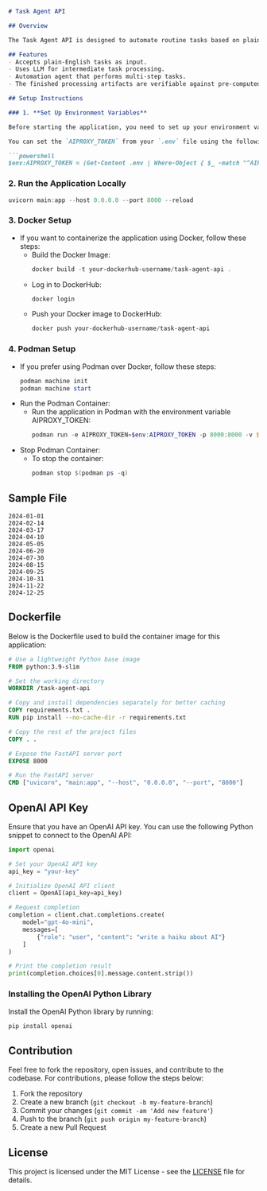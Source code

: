 ```md
# Task Agent API

## Overview

The Task Agent API is designed to automate routine tasks based on plain-English input, leveraging a Large Language Model (LLM) where required. This agent can process log files, reports, and code artifacts to perform a series of steps as part of an operational pipeline. The goal is to improve operational efficiency and consistency in various tasks.

## Features
- Accepts plain-English tasks as input.
- Uses LLM for intermediate task processing.
- Automation agent that performs multi-step tasks.
- The finished processing artifacts are verifiable against pre-computed expected results.

## Setup Instructions

### 1. **Set Up Environment Variables**

Before starting the application, you need to set up your environment variables. The `AIPROXY_TOKEN` is required for authentication.

You can set the `AIPROXY_TOKEN` from your `.env` file using the following PowerShell command:

```powershell
$env:AIPROXY_TOKEN = (Get-Content .env | Where-Object { $_ -match "^AIPROXY_TOKEN=" }) -replace "AIPROXY_TOKEN=", ""
```

### 2. **Run the Application Locally**
```powershell
uvicorn main:app --host 0.0.0.0 --port 8000 --reload
```

### 3. **Docker Setup**
- If you want to containerize the application using Docker, follow these steps:
  - Build the Docker Image:
     ```powershell
     docker build -t your-dockerhub-username/task-agent-api .
     ```
  - Log in to DockerHub:
     ```powershell
     docker login
     ```
  - Push your Docker image to DockerHub:
     ```powershell
     docker push your-dockerhub-username/task-agent-api
     ```

### 4. **Podman Setup**
- If you prefer using Podman over Docker, follow these steps:
  ```powershell
  podman machine init
  podman machine start
  ```
- Run the Podman Container:
  - Run the application in Podman with the environment variable AIPROXY_TOKEN:
    ```powershell
    podman run -e AIPROXY_TOKEN=$env:AIPROXY_TOKEN -p 8000:8000 -v ${PWD}/data:/data your-podmanhub-username/task-agent-api
    ```
- Stop Podman Container:
  - To stop the container:
    ```powershell
    podman stop $(podman ps -q)
    ```

## Sample File
```
2024-01-01
2024-02-14
2024-03-17
2024-04-10
2024-05-05
2024-06-20
2024-07-30
2024-08-15
2024-09-25
2024-10-31
2024-11-22
2024-12-25
```

## Dockerfile
Below is the Dockerfile used to build the container image for this application:
```dockerfile
# Use a lightweight Python base image
FROM python:3.9-slim

# Set the working directory
WORKDIR /task-agent-api

# Copy and install dependencies separately for better caching
COPY requirements.txt .
RUN pip install --no-cache-dir -r requirements.txt

# Copy the rest of the project files
COPY . .

# Expose the FastAPI server port
EXPOSE 8000

# Run the FastAPI server
CMD ["uvicorn", "main:app", "--host", "0.0.0.0", "--port", "8000"]
```

## OpenAI API Key
Ensure that you have an OpenAI API key. You can use the following Python snippet to connect to the OpenAI API:
```python
import openai

# Set your OpenAI API key
api_key = "your-key"

# Initialize OpenAI API client
client = OpenAI(api_key=api_key)

# Request completion
completion = client.chat.completions.create(
    model="gpt-4o-mini",
    messages=[
        {"role": "user", "content": "write a haiku about AI"}
    ]
)

# Print the completion result
print(completion.choices[0].message.content.strip())
```

### Installing the OpenAI Python Library
Install the OpenAI Python library by running:
```powershell
pip install openai
```

## Contribution
Feel free to fork the repository, open issues, and contribute to the codebase. For contributions, please follow the steps below:
1. Fork the repository
2. Create a new branch (`git checkout -b my-feature-branch`)
3. Commit your changes (`git commit -am 'Add new feature'`)
4. Push to the branch (`git push origin my-feature-branch`)
5. Create a new Pull Request

## License
This project is licensed under the MIT License - see the [LICENSE](https://github.com/Sanjoli04/task-agent-api/blob/main/LICENSE) file for details.
```
